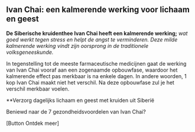 ## Ivan Chai: een kalmerende werking voor lichaam en geest

**De Siberische kruidenthee Ivan Chai heeft een kalmerende werking;** _wat goed werkt tegen stress en helpt de angst te verminderen. Deze milde kalmerende werking vindt zijn oorsprong in de traditionele volksgeneeskunde._

In tegenstelling tot de meeste farmaceutische medicijnen gaat de werking van Ivan Chai vooraf aan een zogenaamde opbouwfase, waardoor het kalmerende effect pas merkbaar is na enkele dagen. In andere woorden, 1 kop Ivan Chai maakt niet het verschil. Na deze opbouwfase zul je het verschil merkbaar voelen. 

**Verzorg dagelijks lichaam en geest met kruiden uit Siberië

Beniewd naar de 7 gezondheidsvoordelen van Ivan Chai? 

[Button Ontdek meer] 
